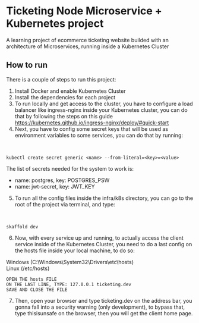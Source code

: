 # Ticketing Node Microservice + Kubernetes project

A learning project of ecommerce ticketing website builded with an architecture of Microservices, running inside a Kubernetes Cluster

## How to run

There is a couple of steps to run this project:

1. Install Docker and enable Kubernetes Cluster
2. Install the dependencies for each project
3. To run locally and get access to the cluster, you have to configure a load balancer like ingress-nginx inside your Kubernetes cluster, you can do that by following the steps on this guide https://kubernetes.github.io/ingress-nginx/deploy/#quick-start
4. Next, you have to config some secret keys that will be used as environment variables to some services, you can do that by running:
<br>

```
kubectl create secret generic <name> --from-literal=<key>=<value>
```

The list of secrets needed for the system to work is:
  - name: postgres, key: POSTGRES_PSW
  - name: jwt-secret, key: JWT_KEY
5. To run all the config files inside the infra/k8s directory, you can go to the root of the project via terminal, and type:
<br>

```
skaffold dev
```

6. Now, with every service up and running, to actually access the client service inside of the Kubernetes Cluster, you need to do a last config on the hosts file inside your local machine, to do so:

Windows (C:\Windows\System32\Drivers\etc\hosts) <br>
Linux (/etc/hosts)

```
OPEN THE hosts FILE
ON THE LAST LINE, TYPE: 127.0.0.1 ticketing.dev
SAVE AND CLOSE THE FILE
```

7. Then, open your browser and type ticketing.dev on the address bar, you gonna fall into a security warning (only development), to bypass that, type thisisunsafe on the browser, then you will get the client home page.
